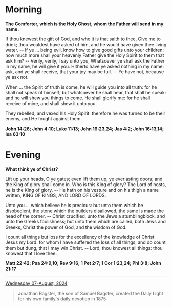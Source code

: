 # Morning

**The Comforter, which is the Holy Ghost, whom the Father will send in my name.**
 
If thou knewest the gift of God, and who it is that saith to thee, Give me to drink; thou wouldest have asked of him, and he would have given thee living water. -- If ye ... being evil, know how to give good gifts unto your children: how much more shall your heavenly Father give the Holy Spirit to them that ask him? -- Verily, verily, I say unto you, Whatsoever ye shall ask the Father in my name, he will give it you. Hitherto have ye asked nothing in my name: ask, and ye shall receive, that your joy may be full. -- Ye have not, because ye ask not.
 
When ... the Spirit of truth is come, he will guide you into all truth: for he shall not speak of himself; but whatsoever he shall hear, that shall he speak: and he will shew you things to come. He shall glorify me: for he shall receive of mine, and shall shew it unto you.
 
They rebelled, and vexed his Holy Spirit: therefore he was turned to be their enemy, and He fought against them.  

**John 14:26; John 4:10; Luke 11:13; John 16:23,24; Jas 4:2; John 16:13,14; Isa 63:10**

# Evening

**What think ye of Christ?**
 
Lift up your heads, O ye gates; even lift them up, ye everlasting doors; and the King of glory shall come in. Who is this King of glory? The Lord of hosts, he is the King of glory. -- He hath on his vesture and on his thigh a name written, KING OF KINGS, AND LORD OF LORDS.
 
Unto you ... which believe he is precious: but unto them which be disobedient, the stone which the builders disallowed, the same is made the head of the corner. -- Christ crucified, unto the Jews a stumblingblock, and unto the Greeks foolishness; but unto them which are called, both Jews and Greeks, Christ the power of God, and the wisdom of God.
 
I count all things but loss for the excellency of the knowledge of Christ Jesus my Lord: for whom I have suffered the loss of all things, and do count them but dung, that I may win Christ. -- Lord, thou knowest all things: thou knowest that I love thee.  

**Matt 22:42; Psa 24:9,10; Rev 9:16; 1 Pet 2:7; 1 Cor 1:23,24; Phl 3:8; John 21:17**

---

[Wednesday 07-August, 2024](https://t.me/s/daily_light)

> Jonathan Bagster, the son of Samuel Bagster, created the Daily Light for his own family's daily devotion in 1875


